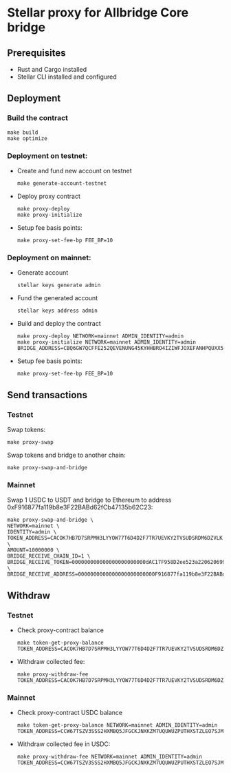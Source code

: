 # Stellar proxy for Allbridge Core bridge

## Prerequisites
 * Rust and Cargo installed
 * Stellar CLI installed and configured

## Deployment

### Build the contract
```shell
make build
make optimize
```

### Deployment on testnet:
  * Create and fund new account on testnet
    ```shell
    make generate-account-testnet
    ```
  * Deploy proxy contract
    ```shell
    make proxy-deploy
    make proxy-initialize
    ```
  * Setup fee basis points:
    ```shell
    make proxy-set-fee-bp FEE_BP=10
    ```
    

### Deployment on mainnet:
  * Generate account 
    ```shell
    stellar keys generate admin
    ```
  * Fund the generated account
    ```shell
    stellar keys address admin
    ```
  * Build and deploy the contract 
    ```shell
    make proxy-deploy NETWORK=mainnet ADMIN_IDENTITY=admin
    make proxy-initialize NETWORK=mainnet ADMIN_IDENTITY=admin BRIDGE_ADDRESS=CBQ6GW7QCFFE252QEVENUNG45KYHHBRO4IZIWFJOXEFANHPQUXX5NFWV
    ```
  * Setup fee basis points:
    ```shell
    make proxy-set-fee-bp FEE_BP=10
    ```

## Send transactions
### Testnet
Swap tokens:
```shell
make proxy-swap
```

Swap tokens and bridge to another chain:
```shell
make proxy-swap-and-bridge
```

### Mainnet
Swap 1 USDC to USDT and bridge to Ethereum to address 0xF916877fa119b8e3F22BABd62fCb47135b62C23:
```shell
make proxy-swap-and-bridge \
NETWORK=mainnet \
IDENTITY=admin \
TOKEN_ADDRESS=CACOK7HB7D7SRPMH3LYYOW77T6D4D2F7TR7UEVKY2TVSUDSRDM6DZVLK \
AMOUNT=10000000 \
BRIDGE_RECEIVE_CHAIN_ID=1 \
BRIDGE_RECEIVE_TOKEN=000000000000000000000000dAC17F958D2ee523a2206206994597C13D831ec7 \
BRIDGE_RECEIVE_ADDRESS=0000000000000000000000000F916877fa119b8e3F22BABd62fCb47135b62C23 
```

## Withdraw
### Testnet
  * Check proxy-contract balance
    ```shell
    make token-get-proxy-balance TOKEN_ADDRESS=CACOK7HB7D7SRPMH3LYYOW77T6D4D2F7TR7UEVKY2TVSUDSRDM6DZVLK
    ```
  * Withdraw collected fee:
    ```shell
    make proxy-withdraw-fee TOKEN_ADDRESS=CACOK7HB7D7SRPMH3LYYOW77T6D4D2F7TR7UEVKY2TVSUDSRDM6DZVLK
    ```

### Mainnet
  * Check proxy-contract USDC balance
    ```shell
    make token-get-proxy-balance NETWORK=mainnet ADMIN_IDENTITY=admin  TOKEN_ADDRESS=CCW67TSZV3SSS2HXMBQ5JFGCKJNXKZM7UQUWUZPUTHXSTZLEO7SJMI75
    ```
  * Withdraw collected fee in USDC:
    ```shell
    make proxy-withdraw-fee NETWORK=mainnet ADMIN_IDENTITY=admin TOKEN_ADDRESS=CCW67TSZV3SSS2HXMBQ5JFGCKJNXKZM7UQUWUZPUTHXSTZLEO7SJMI75
    ```
